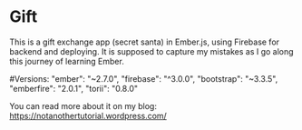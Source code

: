 # Gift

This is a gift exchange app (secret santa) in Ember.js, using Firebase for backend and deploying.
It is supposed to capture my mistakes as I go along this journey of learning Ember.

#Versions:
"ember": "~2.7.0",
"firebase": "^3.0.0",
"bootstrap": "~3.3.5",
"emberfire": "2.0.1",
"torii": "0.8.0"

You can read more about it on my blog: https://notanothertutorial.wordpress.com/
